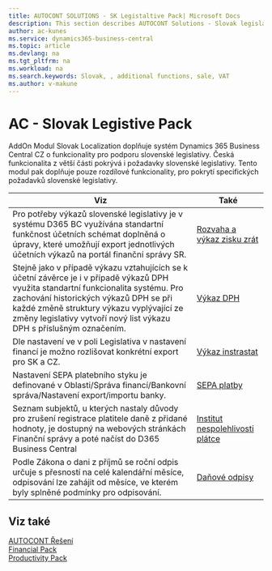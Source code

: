 ```yaml
---
title: AUTOCONT SOLUTIONS - SK Legistaltive Pack| Microsoft Docs
description: This section describes AUTOCONT Solutions - Slovak legislation
author: ac-kunes
ms.service: dynamics365-business-central
ms.topic: article
ms.devlang: na
ms.tgt_pltfrm: na
ms.workload: na
ms.search.keywords: Slovak, , additional functions, sale, VAT
ms.author: v-makune
---
```


# AC - Slovak Legistive Pack

 AddOn Modul Slovak Localization doplňuje systém Dynamics 365 Business Central CZ o funkcionality pro podporu slovenské legislativy. Česká funkcionalita z větší části pokrývá i požadavky slovenské legislativy. Tento modul pak doplňuje pouze rozdílové funkcionality, pro pokrytí specifických požadavků slovenské legislativy. 

|Viz|Také|
|-|-|
|Pro potřeby výkazů slovenské legislativy je v systému D365 BC využívána standartní funkčnost účetních schémat doplněná o úpravy, které umožňují export jednotlivých účetních výkazů na portál finanční správy SR.|[Rozvaha a výkaz zisku zrát](ac-sk-x.md)|
|Stejně jako v případě výkazu vztahujících se k účetní závěrce je i v případě výkazů DPH využita standartní funkcionalita systému. Pro zachování historických výkazů DPH se při každé změně struktury výkazu vyplývající ze změny legislativy vytvoří nový list výkazu DPH s příslušným označením.|[Výkaz DPH](ac-sk-vat-md)|
|Dle nastavení ve v poli Legislativa v nastavení financí je možno rozlišovat konkrétní export pro SK a CZ.|[Výkaz instrastat](ac-sk-intrastat.md)|
|Nastavení SEPA platebního styku je definované v Oblasti/Správa financí/Bankovní správa/Nastavení export/importu banky.|[SEPA platby](ac-sk-sepa.md)|
|Seznam subjektů, u kterých nastaly důvody pro zrušení registrace platitele daně z přidané hodnoty, je dostupný na webových stránkách Finanční správy a poté načíst do D365 Business Central|[Institut nespolehlivosti plátce](ac-sk-unreability-payer.md)|
|Podle Zákona o dani z příjmů se roční odpis určuje s přesností na celé kalendářní měsíce, odpisování lze zahájit od měsíce, ve kterém byly splněné podmínky pro odpisování.|[Daňové odpisy](ac-sk-vat-depreciation.md)|


## Viz také 
[AUTOCONT Řešení](../index.md)  
[Financial Pack](../AC-FinancialPack/ac-finance-pack.md)  
[Productivity Pack](../AC-ProductivityPack/ac-productivity-pack.md)
